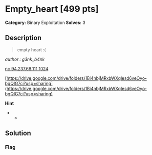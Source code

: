 # Empty_heart [499 pts]

**Category:** Binary Exploitation
**Solves:** 3

## Description
>empty heart :(

 *author : g3nk_b4nk*

[nc 94.237.68.111 1024](https://)

[https://drive.google.com/drive/folders/1Bi4nbjMRxbWXqlesd6veOyo-bgQIG7ci?usp=sharing](https://drive.google.com/drive/folders/1Bi4nbjMRxbWXqlesd6veOyo-bgQIG7ci?usp=sharing)

**Hint**
* -

## Solution

### Flag

